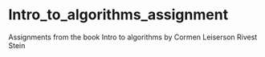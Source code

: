 # Intro_to_algorithms_assignment
Assignments from the book Intro to algorithms by Cormen Leiserson Rivest Stein
